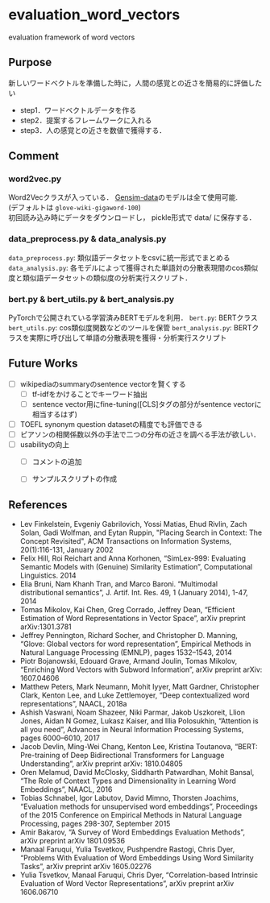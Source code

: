 # evaluation_word_vectors
evaluation framework of word vectors

## Purpose
新しいワードベクトルを準備した時に，人間の感覚との近さを簡易的に評価したい
- step1．ワードベクトルデータを作る
- step2．提案するフレームワークに入れる
- step3．人の感覚との近さを数値で獲得する．


## Comment
### word2vec.py
Word2Vecクラスが入っている．
[Gensim-data](https://github.com/RaRe-Technologies/gensim-data)のモデルは全て使用可能.  
(デフォルトは `glove-wiki-gigaword-100`)  
初回読み込み時にデータをダウンロードし， pickle形式で data/ に保存する．

### data_preprocess.py & data_analysis.py
`data_preprocess.py`: 類似語データセットをcsvに統一形式でまとめる
`data_analysis.py`: 各モデルによって獲得された単語対の分散表現間のcos類似度と類似語データセットの類似度の分析実行スクリプト．

### bert.py & bert_utils.py & bert_analysis.py
PyTorchで公開されている学習済みBERTモデルを利用．
`bert.py`: BERTクラス
`bert_utils.py`: cos類似度関数などのツールを保管
`bert_analysis.py`: BERTクラスを実際に呼び出して単語の分散表現を獲得・分析実行スクリプト


## Future Works
- [ ] wikipediaのsummaryのsentence vectorを賢くする
  - [ ] tf-idfをかけることでキーワード抽出
  - [ ] sentence vector用にfine-tuning([CLS]タグの部分がsentence vectorに相当するはず)
- [ ] TOEFL synonym question datasetの精度でも評価できる
- [ ] ピアソンの相関係数以外の手法で二つの分布の近さを調べる手法が欲しい．
- [ ] usabilityの向上
  - [ ] コメントの追加
  - [ ] サンプルスクリプトの作成


## References
- Lev Finkelstein, Evgeniy Gabrilovich, Yossi Matias, Ehud Rivlin, Zach Solan, Gadi Wolfman, and Eytan Ruppin, "Placing Search in Context: The Concept Revisited", ACM Transactions on Information Systems, 20(1):116-131, January 2002
- Felix Hill, Roi Reichart and Anna Korhonen, “SimLex-999: Evaluating Semantic Models with (Genuine) Similarity Estimation”, Computational Linguistics. 2014
- Elia Bruni, Nam Khanh Tran, and Marco Baroni. “Multimodal distributional semantics”, J. Artif. Int. Res. 49, 1 (January 2014), 1-47, 2014
- Tomas Mikolov, Kai Chen, Greg Corrado, Jeffrey Dean, “Efficient Estimation of Word Representations in Vector Space”, arXiv preprint arXiv:1301.3781
- Jeffrey Pennington, Richard Socher, and Christopher D. Manning, “Glove: Global vectors for word representation”, Empirical Methods in Natural Language Processing (EMNLP), pages 1532–1543, 2014
- Piotr Bojanowski, Edouard Grave, Armand Joulin, Tomas Mikolov, “Enriching Word Vectors with Subword Information”, arXiv preprint arXiv: 1607.04606
- Matthew Peters, Mark Neumann, Mohit Iyyer, Matt Gardner, Christopher Clark, Kenton Lee, and Luke Zettlemoyer,  “Deep contextualized word representations”, NAACL, 2018a
- Ashish Vaswani, Noam Shazeer, Niki Parmar, Jakob Uszkoreit, Llion Jones, Aidan N Gomez, Lukasz Kaiser, and Illia Polosukhin, “Attention is all you need”, Advances in Neural Information Processing Systems, pages 6000–6010, 2017
- Jacob Devlin, Ming-Wei Chang, Kenton Lee, Kristina Toutanova, “BERT: Pre-training of Deep Bidirectional Transformers for Language Understanding”, arXiv preprint arXiv: 1810.04805
- Oren Melamud, David McClosky, Siddharth Patwardhan, Mohit Bansal, “The Role of Context Types and Dimensionality in Learning Word Embeddings”, NAACL, 2016
- Tobias Schnabel, Igor Labutov, David Mimno, Thorsten Joachims, “Evaluation methods for unsupervised word embeddings”, Proceedings of the 2015 Conference on Empirical Methods in Natural Language Processing, pages 298-307, September 2015
- Amir Bakarov, “A Survey of Word Embeddings Evaluation Methods”, arXiv preprint arXiv 1801.09536
- Manaal Faruqui, Yulia Tsvetkov, Pushpendre Rastogi, Chris Dyer, “Problems With Evaluation of Word Embeddings Using Word Similarity Tasks”, arXiv preprint arXiv 1605.02276
- Yulia Tsvetkov, Manaal Faruqui, Chris Dyer, “Correlation-based Intrinsic Evaluation of Word Vector Representations”, arXiv preprint arXiv 1606.06710
